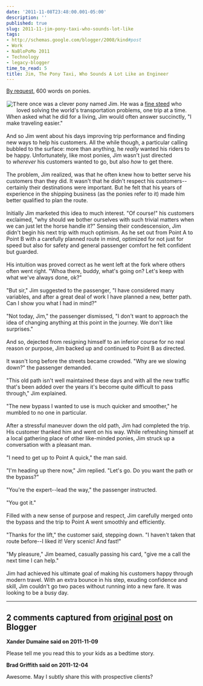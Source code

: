 ```yaml
---
date: '2011-11-08T23:48:00.001-05:00'
description: ''
published: true
slug: 2011-11-jim-pony-taxi-who-sounds-lot-like
tags:
- http://schemas.google.com/blogger/2008/kind#post
- Work
- NaBloPoMo 2011
- Technology
- legacy-blogger
time_to_read: 5
title: Jim, The Pony Taxi, Who Sounds A Lot Like an Engineer
---
```


<a href="https://plus.google.com/103506291560311820711/posts/U4RurULNe4X">By request</a>, 600 words on ponies.<br />
<br />
<img alt="T" border="0" src="http://2.bp.blogspot.com/-8rSVQP-UW9Y/TroE67Vh8II/AAAAAAAAD_w/Tm9yGibSAyY/s1600/t.png" style="border-bottom-style: none; border-color: initial; border-left-style: none; border-right-style: none; border-top-style: none; float: left; padding-bottom: 1px; padding-left: 1px; padding-right: 1px; padding-top: 1px;" title="T" />here once was a clever pony named Jim. He was a <a href="http://twitpic.com/7bid0x">fine steed</a> who loved solving the world's transportation problems, one trip at a time. When asked what he did for a living, Jim would often answer&nbsp;succinctly, "I make traveling easier."<br />
<br />
And so Jim went about his days improving trip performance and finding new ways to help his customers. All the while though, a particular calling bubbled to the surface: more than anything, he <i>really</i> wanted his riders to be happy. Unfortunately, like most ponies, Jim wasn't just directed to&nbsp;<i>wherever</i>&nbsp;his customers wanted to go, but also <i>how </i>to get there.<br />
<br />
The problem, Jim realized, was that he often knew how to better serve his customers than they did. It wasn't that he didn't respect his customers--certainly their destinations were important. But he felt that his years of experience in the shipping business (as the ponies refer to it) made him better qualified to plan the route.<br />
<br />
Initially Jim marketed this idea to much interest. "Of course!" his customers exclaimed, "why should we bother ourselves with such trivial matters when we can just let the horse handle it?" Sensing their&nbsp;condescension, Jim didn't begin his next trip with much&nbsp;optimism. As he set out from Point A to Point B with a carefully planned route in mind, optimized for not just for speed but also for safety and general passenger comfort he felt confident but guarded.<br />
<br />
His intuition was proved correct as he went left at the fork where others often went right. "Whoa there, buddy, what's going on? Let's keep with what we've always done, ok?"<br />
<br />
"But sir," Jim suggested to the passenger, "I have considered many variables, and after a great deal of work I have planned a new, better path. Can I show you what I had in mind?"<br />
<br />
"Not today, Jim," the passenger dismissed, "I don't want to approach the idea of changing anything at this point in the journey. We don't like surprises."<br />
<br />
And so, dejected from resigning himself to an inferior course for no real reason or purpose, Jim backed up and continued to Point B as directed.<br />
<br />
It wasn't long before the streets became crowded. "Why are we slowing down?" the passenger demanded.<br />
<br />
"This old path isn't well maintained these days and with all the new traffic that's been added over the years it's become quite difficult to pass through," Jim explained.<br />
<br />
"The new bypass I wanted to use is much quicker and smoother," he mumbled to no one in particular.<br />
<br />
After a&nbsp;stressful&nbsp;maneuver down the old path, Jim had completed the trip. His customer thanked him and went on his way. While refreshing himself at a local gathering place of other like-minded ponies, Jim struck up a conversation with a pleasant man.<br />
<br />
"I need to get up to Point A quick," the man said.<br />
<br />
"I'm heading up there now," Jim replied. "Let's go. Do you want the path or the bypass?"<br />
<br />
"You're the expert--lead the way," the passenger instructed.<br />
<br />
"You got it."<br />
<br />
Filled with a new sense of purpose and respect, Jim carefully merged onto the bypass and the trip to Point A went smoothly and efficiently.<br />
<br />
"Thanks for the lift," the customer said, stepping down. "I haven't taken that route before--I liked it! Very scenic! And fast!"<br />
<br />
"My&nbsp;pleasure," Jim beamed, casually passing his card, "give me a call the next time I can help."<br />
<br />
Jim had achieved his ultimate goal of making his customers happy through modern travel. With an extra bounce in his step, exuding confidence and skill, Jim couldn't go two paces without running into a new fare. It was looking to be a busy day.

---

## 2 comments captured from [original post](https://blog.wassupy.com/2011/11/jim-pony-taxi-who-sounds-lot-like.html) on Blogger

**Xander Dumaine said on 2011-11-09**

Please tell me you read this to your kids as a bedtime story.

**Brad Griffith said on 2011-12-04**

Awesome. May I subtly share this with prospective clients?

